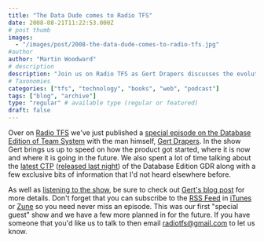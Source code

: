 ```yaml
---
title: "The Data Dude comes to Radio TFS"
date: 2008-08-21T11:22:53.000Z
# post thumb
images:
  - "/images/post/2008-the-data-dude-comes-to-radio-tfs.jpg"
#author
author: "Martin Woodward"
# description
description: "Join us on Radio TFS as Gert Drapers discusses the evolution and future of the Database Edition of Team System in our special episode."
# Taxonomies
categories: ["tfs", "technology", "books", "web", "podcast"]
tags: ["blog", "archive"]
type: "regular" # available type (regular or featured)
draft: false
---
```


[](http://blogs.msdn.com/gertd/) Over on [Radio TFS](http://www.radiotfs.com/) we've just published a [special episode on the Database Edition of Team System](http://www.radiotfs.com/2008/08/21/RadioTFS09VisualStudioTeamSystem2008DatabaseEdition.aspx) with the man himself, [Gert Drapers](http://blogs.msdn.com/gertd/). In the show Gert brings us up to speed on how the product got started, where it is now and where it is going in the future. We also spent a lot of time talking about the [latest CTP](http://blogs.msdn.com/gertd/archive/2008/08/20/vstsdb-2008-gdr-ctp16-is-here.aspx) ([released last night](http://blogs.msdn.com/gertd/archive/2008/08/20/vstsdb-2008-gdr-ctp16-is-here.aspx)) of the Database Edition GDR along with a few exclusive bits of information that I'd not heard elsewhere before.

As well as [listening to the show](http://feeds.feedburner.com/~r/radiotfs/~5/370782376/radiotfs_009.mp3), be sure to check out [Gert's blog post](http://blogs.msdn.com/gertd/archive/2008/08/20/vstsdb-2008-gdr-ctp16-is-here.aspx) for more details. Don't forget that you can subscribe to the [RSS Feed](http://feeds.feedburner.com/radiotfs) in [iTunes](http://phobos.apple.com/WebObjects/MZStore.woa/wa/viewPodcast?id=274094361) or [Zune](zune://subscribe/?Radio%20TFS=http://feeds.feedburner.com/radiotfs) so you need never miss an episode. This was our first "special guest" show and we have a few more planned in for the future. If you have someone that you'd like us to talk to then email [radiotfs@gmail.com](mailto:radiotfs@gmail.com) to let us know.
